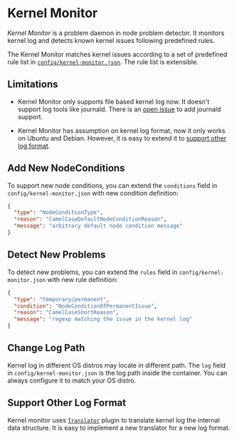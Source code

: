 # Kernel Monitor

*Kernel Monitor* is a problem daemon in node problem detector. It monitors kernel log
and detects known kernel issues following predefined rules.

The Kernel Monitor matches kernel issues according to a set of predefined rule list in
[`config/kernel-monitor.json`](https://github.com/kubernetes/node-problem-detector/blob/master/config/kernel-monitor.json).
The rule list is extensible.

## Limitations

* Kernel Monitor only supports file based kernel log now. It doesn't support log tools
like journald. There is an [open issue](https://github.com/kubernetes/node-problem-detector/issues/14)
to add journald support.

* Kernel Monitor has assumption on kernel log format, now it only works on Ubuntu and
Debian. However, it is easy to extend it to [support other log format](#support-other-log-format).

## Add New NodeConditions

To support new node conditions, you can extend the `conditions` field in
`config/kernel-monitor.json` with new condition definition:

```json
{
  "type": "NodeConditionType",
  "reason": "CamelCaseDefaultNodeConditionReason",
  "message": "arbitrary default node condition message"
}
```

## Detect New Problems

To detect new problems, you can extend the `rules` field in `config/kernel-monitor.json`
with new rule definition:

```json
{
  "type": "temporary/permanent",
  "condition": "NodeConditionOfPermanentIssue",
  "reason": "CamelCaseShortReason",
  "message": "regexp matching the issue in the kernel log"
}
```

## Change Log Path

Kernel log in different OS distros may locate in different path. The `log`
field in `config/kernel-monitor.json` is the log path inside the container.
You can always configure it to match your OS distro.

## Support Other Log Format

Kernel monitor uses [`Translator`](https://github.com/kubernetes/node-problem-detector/blob/master/pkg/kernelmonitor/translator/translator.go)
plugin to translate kernel log the internal data structure. It is easy to
implement a new translator for a new log format.
